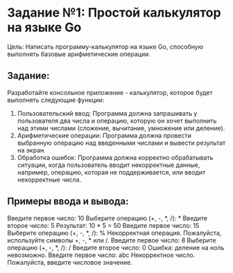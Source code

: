 # Задание №1: Простой калькулятор на языке Go
Цель: Написать программу-калькулятор на языке Go, способную выполнять базовые арифметические операции.
## Задание:
Разработайте консольное приложение - калькулятор, которое будет выполнять следующие функции:
1.  Пользовательский ввод: Программа должна запрашивать у пользователя два числа и операцию, которую он хочет выполнить над этими числами (сложение, вычитание, умножение или деление).
2.  Арифметические операции: Программа должна провести выбранную операцию над введенными числами и вывести результат на экран.
3. Обработка ошибок: Программа должна корректно обрабатывать ситуации, когда пользователь вводит некорректные данные, например, операцию, которая не поддерживается, или вводит некорректные числа.  
  
## Примеры ввода и вывода:
Введите первое число: 10
Выберите операцию (+, -, *, /): *
Введите второе число: 5
Результат: 10 * 5 = 50
Введите первое число: 15
Выберите операцию (+, -, *, /): %
Некорректная операция. Пожалуйста, используйте символы +, -, * или /.
Введите первое число: 8
Выберите операцию (+, -, *, /): /
Введите второе число: 0
Ошибка: деление на ноль невозможно.
Введите первое число: abc
Некорректное число. Пожалуйста, введите числовое значение.
